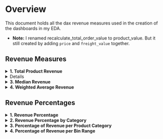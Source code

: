 # Overview

This document holds all the dax revenue measures used in the creation of the dashboards in my EDA. 

- **Note:** I renamed recalculate_total_order_value to product_value. But it still created by adding `price` and `freight_value` together.

## Revenue Measures

<details id="total-product-revenue"> 

<summary><b> 1. Total Product Revenue</b> </summary> 

``` dax
Total Product Revenue = 
IF(
    ISBLANK(SUM(Order_Items_Final[product_value])),
    0,
    SUM(Order_Items_Final[product_value])
)

```
</details>

<details id="average-product-revenue>
<summary><b> 2. Average Product Revenue </b></summary>

``` dax
Average Product Revenue = 
DIVIDE(
    SUM('Order_Items_Final'[product_value]),
    COUNTROWS('Order_Items_Final'),
    0
)
```

</details>

<details id="median-revenue">
<summary><b> 3. Median Revenue </b></summary>

``` dax
Median Revenue = 
MEDIANX(
    'Order_Items_Final',
    'Order_Items_Final'[product_value]
)
```

</details>

<details id="weighted-average-revenue">
<summary><b> 4. Weighted Average Revenue </b></summary>

``` dax
Weighted Average Revenue = 
DIVIDE(
    SUMX(
        'Order_Items_Final',  -- Iterates over each row in the Order_Items_Final table
        'Order_Items_Final'[product_value] * 'Order_Items_Final'[product_quantity]  -- Calculates the revenue for each product by multiplying its value with the quantity sold
    ),
    SUM('Order_Items_Final'[product_quantity]),  -- Sums up the total quantity across all rows to serve as the weight for the weighted average
    0  -- Handles division by zero to avoid errors, returning 0 if the denominator is zero
)

```

</details>

## Revenue Percentages

<details id="revenue-percentage">
<summary><b> 1. Revenue Percentage </b></summary>

``` dax
Revenue Percentage = 
DIVIDE(
    [Total Product Revenue],
    CALCULATE(
        [Total Product Revenue],
        ALL(Order_Items_Final)
    ),
    0
)
```

</details>

<details id="revenue-percentage-by-category">
<summary><b> 2. Revenue Percentage by Category </b></summary>

``` dax
Revenue Percentage by Category = 
DIVIDE(
    [Total Product Revenue],
    CALCULATE(
        [Total Product Revenue],
        REMOVEFILTERS('Order_Items_Final'),
        VALUES('Order_Items_Final'[Product Category])
    ),
    0
)
```

</details>


<details>
<summary><b> 3. Percentage of Revenue per Product Category </b></summary>

``` dax
Percentage of Revenue per Product Category = 
DIVIDE(
    [Total Product Revenue],
    CALCULATE(
        [Total Product Revenue],
        REMOVEFILTERS('Order_Items_Final'),  -- Removes all filters on the table
        VALUES('Category Rankings'[product_category])  -- Retains the filter for the current Product Category
    ),
    0
)
```

</details>


<details>
<summary><b> 4. Percentage of Revenue per Bin Range </b></summary>

``` dax
Percentage of Revenue per Bin Range = 
DIVIDE(
    [Total Product Revenue],
    CALCULATE(
        [Total Product Revenue],
        REMOVEFILTERS('Order_Items_Final'),  -- Removes all filters on the table
        VALUES('Order_Items_Final'[Product Value Bins])  -- Retains the filter for the current Bin Range
    ),
    0
)
```

</details>

